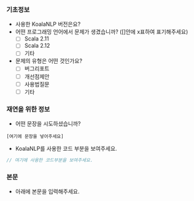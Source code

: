 ### 기초정보
- 사용한 KoalaNLP 버전은요? 
- 어떤 프로그래밍 언어에서 문제가 생겼습니까? ([]안에 x표하여 표기해주세요)
  - [ ] Scala 2.11
  - [ ] Scala 2.12
  - [ ] 기타
- 문제의 유형은 어떤 것인가요?
  - [ ] 버그리포트
  - [ ] 개선점제안
  - [ ] 사용법질문
  - [ ] 기타

### 재연을 위한 정보
- 어떤 문장을 시도하셨습니까?
```text
[여기에 문장을 넣어주세요]
```
- KoalaNLP를 사용한 코드 부분을 보여주세요.
```scala
// 여기에 사용한 코드부분을 보여주세요.
```

### 본문
- 아래에 본문을 입력해주세요.
